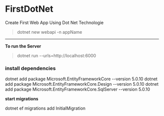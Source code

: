 # FirstDotNet
Create First Web App Using Dot Net Technologie

>dotnet new webapi -n appName

---

**To run the Server**

>dotnet run --urls=http://localhost:6000

### install dependencies

dotnet add package Microsoft.EntityFrameworkCore --version 5.0.10
dotnet add package Microsoft.EntityFrameworkCore.Design --version 5.0.10
dotnet add package Microsoft.EntityFrameworkCore.SqlServer --version 5.0.10


**start migrations**

dotnet ef migrations add InitialMigration
